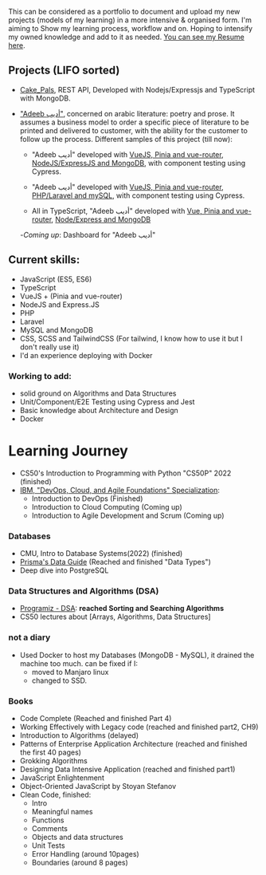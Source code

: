 This can be considered as a portfolio to document and upload my new projects
(models of my learning) in a more intensive & organised form. I'm aiming to Show
my learning process, workflow and on. Hoping to intensify my owned knowledge and
add to it as needed.
[You can see my Resume here](https://github.com/M-Shrief/M-Shrief/blob/main/mohamed-resume.pdf 'check Resume').

## Projects (LIFO sorted)

- [Cake_Pals](https://github.com/M-Shrief/Cake_Pals 'github repository'), REST
  API, Developed with Nodejs/Expressjs and TypeScript with MongoDB.

- ["Adeeb أديب"](https://github.com/M-Shrief/M-Shrief/tree/main/adeeb_overview 'check a preview here to download'),
  concerned on arabic literature: poetry and prose. It assumes a business model
  to order a specific piece of literature to be printed and delivered to
  customer, with the ability for the customer to follow up the process.
  Different samples of this project (till now):

  - "Adeeb أديب" developed with
    [VueJS, Pinia and vue-router](https://github.com/M-Shrief/Adeeb_VueJS_Node-Express 'github repository for the Front-End'),
    [NodeJS/ExpressJS and MongoDB](https://github.com/M-Shrief/Adeeb_NodeJs 'github repository for the Back-End'),
    with component testing using Cypress.

  - "Adeeb أديب" developed with
    [VueJS, Pinia and vue-router](https://github.com/M-Shrief/Adeeb_VueJS_Laravel 'github repository for the Front-End'),
    [PHP/Laravel and mySQL](https://github.com/M-Shrief/Adeeb_Laravel 'github repository for the Back-End'),
    with component testing using Cypress.

  - All in TypeScript, "Adeeb أديب" developed with
    [Vue, Pinia and vue-router](https://github.com/M-Shrief/Adeeb_Vue_TS 'github repository for the FrontEnd'),
    [Node/Express and MongoDB](https://github.com/M-Shrief/Adeeb_NodeTS 'github repository for the BackEnd')

  -_Coming up_: Dashboard for "Adeeb أديب"

## Current skills:

- JavaScript (ES5, ES6)
- TypeScript
- VueJS + (Pinia and vue-router)
- NodeJS and Express.JS
- PHP
- Laravel
- MySQL and MongoDB
- CSS, SCSS and TailwindCSS (For tailwind, I know how to use it but I don't
  really use it)
- I'd an experience deploying with Docker

### Working to add:

- solid ground on Algorithms and Data Structures
- Unit/Component/E2E Testing using Cypress and Jest
- Basic knowledge about Architecture and Design
- Docker

# Learning Journey

- CS50's Introduction to Programming with Python "CS50P" 2022 (finished)
- [IBM, "DevOps, Cloud, and Agile Foundations" Specialization](https://www.coursera.org/specializations/devops-cloud-and-agile-foundations#courses 'Check on Coursera'):
  - Introduction to DevOps (Finished)
  - Introduction to Cloud Computing (Coming up)
  - Introduction to Agile Development and Scrum (Coming up)

### Databases

- CMU, Intro to Database Systems(2022) (finished)
- [Prisma's Data Guide](https://www.prisma.io/dataguide) (Reached and finished
  "Data Types")
- Deep dive into PostgreSQL

### Data Structures and Algorithms (DSA)

- [Programiz - DSA](https://www.programiz.com/dsa): **reached Sorting and
  Searching Algorithms**
- CS50 lectures about [Arrays, Algorithms, Data Structures]

### not a diary

- Used Docker to host my Databases (MongoDB - MySQL), it drained the machine too
  much. can be fixed if I:
  - moved to Manjaro linux
  - changed to SSD.

### Books

- Code Complete (Reached and finished Part 4)
- Working Effectively with Legacy code (reached and finished part2, CH9)
- Introduction to Algorithms (delayed)
- Patterns of Enterprise Application Architecture (reached and finished the
  first 40 pages)
- Grokking Algorithms
- Designing Data Intensive Application (reached and finished part1)
- JavaScript Enlightenment
- Object-Oriented JavaScript by Stoyan Stefanov
- Clean Code, finished:
  - Intro
  - Meaningful names
  - Functions
  - Comments
  - Objects and data structures
  - Unit Tests
  - Error Handling (around 10pages)
  - Boundaries (around 8 pages)
